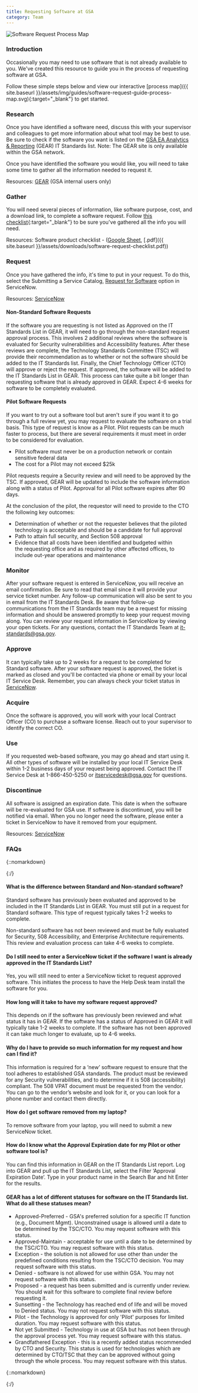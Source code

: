 ```yaml
---
title: Requesting Software at GSA
category: Team
---
```


<img src="{{ site.baseurl }}/assets/img/guides/software-request-process-map.png"
  alt="Software Request Process Map"
  class="display-block margin-x-auto">


### Introduction

Occasionally you may need to use software that is not already available to you. We've created this resource to guide you in the process of requesting software at GSA.

Follow these simple steps below and view our interactive [process map]({{ site.baseurl }}/assets/img/guides/software-request-guide-process-map.svg){:target="_blank"} to get started.


### Research

Once you have identified a software need, discuss this with your supervisor and colleagues to get more information about what tool may be best to use. Be sure to check if the software you want is listed on the [GSA EA Analytics & Reporting](https://ea.gsa.gov/#!/itstandards) (GEAR) IT Standards list. Note: The GEAR site is only available within the GSA network.

Once you have identified the software you would like, you will need to take some time to gather all the information needed to request it.

Resources: [GEAR](https://ea.gsa.gov/#!/itstandards) (GSA internal users only)


### Gather

You will need several pieces of information, like software purpose, cost, and a download link, to complete a software request. Follow [this checklist](https://docs.google.com/a/gsa.gov/spreadsheets/d/1zIyZGdmEuWUeuko7yEaupETz2YGJQpOumHwiUntul64/edit?usp=sharing){:target="_blank"} to be sure you've gathered all the info you will need.

Resources: Software product checklist - ([Google Sheet](https://docs.google.com/a/gsa.gov/spreadsheets/d/1zIyZGdmEuWUeuko7yEaupETz2YGJQpOumHwiUntul64/edit?usp=sharing), [.pdf]({{ site.baseurl }}/assets/downloads/software-request-checklist.pdf))


### Request

Once you have gathered the info, it's time to put in your request. To do this, select the Submitting a Service Catalog, [Request for Software](https://gsa.servicenowservices.com/) option in ServiceNow.

Resources: [ServiceNow](https://gsa.servicenowservices.com/)


#### Non-Standard Software Requests

If the software you are requesting is not listed as Approved on the IT Standards List in GEAR, it will need to go through the non-standard request approval process. This involves 2 additional reviews where the software is evaluated for Security vulnerabilities and Accessibility features. After these reviews are complete, the Technology Standards Committee (TSC) will provide their recommendation as to whether or not the software should be added to the IT Standards list. Finally, the Chief Technology Officer (CTO) will approve or reject the request. If approved, the software will be added to the IT Standards List in GEAR. This process can take quite a bit longer than requesting software that is already approved in GEAR. Expect 4-6 weeks for software to be completely evaluated.


#### Pilot Software Requests

If you want to try out a software tool but aren't sure if you want it to go through a full review yet, you may request to evaluate the software on a trial basis. This type of request is know as a Pilot. Pilot requests can be much faster to process, but there are several requirements it must meet in order to be considered for evaluation.

* Pilot software must never be on a production network or contain sensitive federal data
* The cost for a Pilot may not exceed $25k

Pilot requests require a Security review and will need to be approved by the TSC. If approved, GEAR will be updated to include the software information along with a status of Pilot. Approval for all Pilot software expires after 90 days.

At the conclusion of the pilot, the requestor will need to provide to the CTO the following key outcomes:

* Determination of whether or not the requester believes that the piloted technology is acceptable and should be a candidate for full approval
* Path to attain full security, and Section 508 approval
* Evidence that all costs have been identified and budgeted within the requesting office and as required by other affected offices, to include out-year operations and maintenance


### Monitor

After your software request is entered in ServiceNow, you will receive an email confirmation. Be sure to read that email since it will provide your service ticket number.  Any follow-up communication will also be sent to you in email from the IT Standards Desk. Be aware that follow-up communications from the IT Standards team may be a request for missing information and should be answered promptly to keep your request moving along. You can review your request information in ServiceNow by viewing your open tickets. For any questions, contact the IT Standards Team at [it-standards@gsa.gov](mailto:it-standards@gsa.gov).


### Approve

It can typically take up to 2 weeks for a request to be completed for Standard software. After your software request is approved, the ticket is marked as closed and you'll be contacted via phone or email by your local IT Service Desk. Remember, you can always check your ticket status in [ServiceNow](https://gsa.servicenowservices.com/).


### Acquire

Once the software is approved, you will work with your local Contract Officer (CO) to purchase a software license. Reach out to your supervisor to identify the correct CO.


### Use

If you requested web-based software, you may go ahead and start using it.
All other types of software will be installed by your local IT Service Desk within 1-2 business days of your request being approved. Contact the IT Service Desk at 1-866-450-5250 or [itservicedesk@gsa.gov](mailto:itservicedesk@gsa.gov) for questions.


### Discontinue

All software is assigned an expiration date. This date is when the software will be re-evaluated for GSA use. If software is discontinued, you will be notified via email.
When you no longer need the software, please enter a ticket in ServiceNow to have it removed from your equipment.

Resources: [ServiceNow](https://gsa.servicenowservices.com/)


### FAQs

{::nomarkdown}
<div class="accordionomatic">
{:/}

#### What is the difference between Standard and Non-standard software?

Standard software has previously been evaluated and approved to be included in the IT Standards List in GEAR. You must still put in a request for Standard software. This type of request typically takes 1-2 weeks to complete.

Non-standard software has not been reviewed and must be fully evaluated for Security, 508 Accessibility, and Enterprise Architecture requirements. This review and evaluation process can take 4-6 weeks to complete.


#### Do I still need to enter a ServiceNow ticket if the software I want is already approved in the IT Standards List?

Yes, you will still need to enter a ServiceNow ticket to request approved software. This initiates the process to have the Help Desk team install the software for you.


#### How long will it take to have my software request approved?

This depends on if the software has previously been reviewed and what status it has in GEAR. If the software has a status of Approved in GEAR it will typically take 1-2 weeks to complete. If the software has not been approved it can take much longer to evaluate, up to 4-6 weeks.


#### Why do I have to provide so much information for my request and how can I find it?

This information is required for a ‘new’ software request to ensure that the tool adheres to established GSA standards.  The product must be reviewed for any Security vulnerabilities, and to determine if it is 508 (accessibility) compliant.  The 508 VPAT document must be requested from the vendor. You can go to the vendor’s website and look for it, or you can look for a phone number and contact them directly.


#### How do I get software removed from my laptop?

To remove software from your laptop, you will need to submit a new ServiceNow ticket.


#### How do I know what the Approval Expiration date for my Pilot or other software tool is?

You can find this information in GEAR on the IT Standards List report.  Log into GEAR and pull up the IT Standards List, select the Filter ‘Approval Expiration Date’.  Type in your product name in the Search Bar and hit Enter for the results.


#### GEAR has a lot of different statuses for software on the IT Standards list. What do all these statuses mean?

* Approved-Preferred - GSA's preferred solution for a specific IT function (e.g., Document Mgmt). Unconstrained usage is allowed until a date to be determined by the TSC/CTO. You may request software with this status.
* Approved-Maintain - acceptable for use until a date to be determined by the TSC/CTO. You may request software with this status.
* Exception - the solution is not allowed for use other than under the predefined conditions resulting from the TSC/CTO decision. You may request software with this status.
* Denied - software is not allowed for use within GSA. You may not request software with this status.
* Proposed - a request has been submitted and is currently under review. You should wait for this software to complete final review before requesting it.
* Sunsetting - the Technology has reached end of life and will be moved to Denied status. You may not request software with this status.
* Pilot - the Technology is approved for only 'Pilot' purposes for limited duration. You may request software with this status.
* Not yet Submitted - Technology in use at GSA but has not been through the approval process yet. You may request software with this status.
* Grandfathered Exception - this is a recently added status recommended by CTO and Security.  This status is used for technologies which are determined by CTO/TSC that they can be approved without going through the whole process. You may request software with this status.

{::nomarkdown}
</div> <!-- end accordionomatic -->
{:/}
